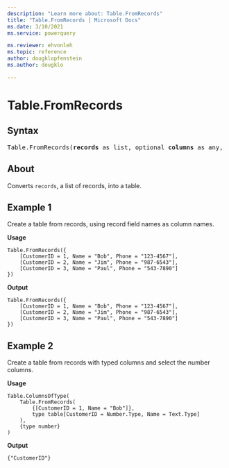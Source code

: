 ```yaml
---
description: "Learn more about: Table.FromRecords"
title: "Table.FromRecords | Microsoft Docs"
ms.date: 3/10/2021
ms.service: powerquery

ms.reviewer: ehvonleh
ms.topic: reference
author: dougklopfenstein
ms.author: dougklo

---
```

# Table.FromRecords

## Syntax

<pre>
Table.FromRecords(<b>records</b> as list, optional <b>columns</b> as any, optional <b>missingField</b> as nullable number) as table
</pre>

## About

Converts `records`, a list of records, into a table.

## Example 1

Create a table from records, using record field names as column names.

**Usage**

```powerquery-m
Table.FromRecords({
    [CustomerID = 1, Name = "Bob", Phone = "123-4567"],
    [CustomerID = 2, Name = "Jim", Phone = "987-6543"],
    [CustomerID = 3, Name = "Paul", Phone = "543-7890"]
})
```

**Output**

```powerquery-m
Table.FromRecords({
    [CustomerID = 1, Name = "Bob", Phone = "123-4567"],
    [CustomerID = 2, Name = "Jim", Phone = "987-6543"],
    [CustomerID = 3, Name = "Paul", Phone = "543-7890"]
})
```

## Example 2

Create a table from records with typed columns and select the number columns.

**Usage**

```powerquery-m
Table.ColumnsOfType(
    Table.FromRecords(
        {[CustomerID = 1, Name = "Bob"]},
        type table[CustomerID = Number.Type, Name = Text.Type]
    ),
    {type number}
)
```

**Output**

`{"CustomerID"}`
